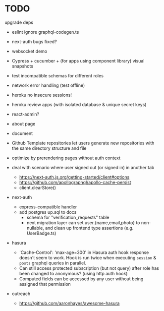 # TODO

upgrade deps
  - eslint ignore graphql-codegen.ts
  - next-auth bugs fixed?

- websocket demo
- Cypress + cucumber + (for apps using component library) visual snapshots
- test incompatible schemas for different roles
- network error handling (test offline)
- heroku no insecure sessions!
- heroku review apps (with isolated database & unique secret keys)

- react-admin?

- about page
- document
- Github Template repositories let users generate new repositories with the same directory structure and file

- optimize by prerendering pages without auth context
- deal with scenario where user signed out (or signed in) in another tab
    - https://next-auth.js.org/getting-started/client#options
    - https://github.com/apollographql/apollo-cache-persist
    - client.clearStore()
- next-auth
    - express-compatible handler
    - add postgres up.sql to docs
        - schema for "verification_requests" table
        - next migration layer can set user.{name,email,photo} to non-nullable, and clean up frontend type assertions (e.g. UserBadge.ts)
- hasura
    - 'Cache-Control': 'max-age=300' in Hasura auth hook response doesn't seem to work.
    Hook is run twice when executing `session` & `posts` graphql queries in parallel.
    - Can still access protected subscription (but not query) after role has been changed to anonymous? (using http auth hook)
    - Computed fields can be accessed by any user without being assigned that permission
- outreach
    - https://github.com/aaronhayes/awesome-hasura
